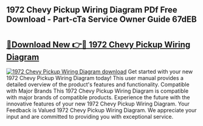 ## 1972 Chevy Pickup Wiring Diagram PDf Free Download - Part-cTa Service Owner Guide 67dEB

# <h2><a href="http://dfu6wb.blite.top/?on=1972+Chevy+Pickup+Wiring+Diagram">🔗Download New 👉🔴 1972 Chevy Pickup Wiring Diagram</a></h2>

[![1972 Chevy Pickup Wiring Diagram download](https://i.imgur.com/lujVjoI.png)](http://dfu6wb.blite.top/?on=1972+Chevy+Pickup+Wiring+Diagram)
Get started with your new 1972 Chevy Pickup Wiring Diagram today! This user manual provides a detailed overview of the product's features and functionality. Compatible with Major Brands This 1972 Chevy Pickup Wiring Diagram is compatible with major brands of compatible products. Experience the future with the innovative features of your new 1972 Chevy Pickup Wiring Diagram. Your Feedback is Valued 1972 Chevy Pickup Wiring Diagram. We appreciate your input and are committed to providing you with exceptional service.
